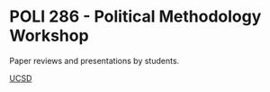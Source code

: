 # POLI 286 - Political Methodology Workshop

Paper reviews and presentations by students.

[UCSD](https://polisci.ucsd.edu)
